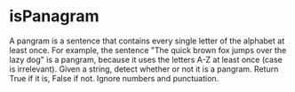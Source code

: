 # isPanagram
A pangram is a sentence that contains every single letter of the alphabet at least once. For example, the sentence "The quick brown fox jumps over the lazy dog" is a pangram, because it uses the letters A-Z at least once (case is irrelevant).  Given a string, detect whether or not it is a pangram. Return True if it is, False if not. Ignore numbers and punctuation.

